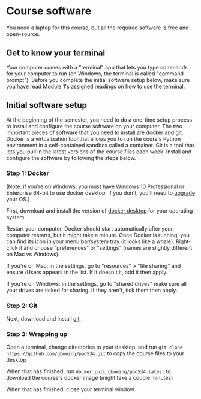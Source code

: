 # Course software

You need a laptop for this course, but all the required software is free and open-source.



## Get to know your terminal

Your computer comes with a "terminal" app that lets you type commands for your computer to run (on Windows, the terminal is called "command prompt"). Before you complete the initial software setup below, make sure you have read Module 1's assigned readings on how to use the terminal.



## Initial software setup

At the beginning of the semester, you need to do a one-time setup process to install and configure the course software on your computer. The two important pieces of software that you need to install are docker and git. Docker is a virtualization tool that allows you to run the coure's Python environment in a self-contained sandbox called a container. Git is a tool that lets you pull in the latest versions of the course files each week. Install and configure the software by following the steps below.


### Step 1: Docker

(Note: if you're on Windows, you must have Windows 10 Professional or Enterprise 64-bit to use docker desktop. If you don't, you'll need to [upgrade](https://support.microsoft.com/en-us/help/12384/windows-10-upgrading-home-to-pro) your OS.)

First, download and install the version of [docker desktop](https://www.docker.com/products/docker-desktop) for your operating system

Restart your computer. Docker should start automatically after your computer restarts, but it might take a minute. Once Docker is running, you can find its icon in your menu bar/system tray (it looks like a whale). Right-click it and choose "preferences" or "settings" (names are slightly different on Mac vs Windows).

If you're on Mac: in the settings, go to "resources" > "file sharing" and ensure /Users appears in the list. If it doesn't it, add it then apply.

If you're on Windows: in the settings, go to "shared drives" make sure all your drives are ticked for sharing. If they aren't, tick them then apply.


### Step 2: Git

Next, download and install [git](https://git-scm.com/downloads).


### Step 3: Wrapping up

Open a terminal, change directories to your desktop, and run `git clone https://github.com/gboeing/ppd534.git` to copy the course files to your desktop

When that has finished, run `docker pull gboeing/ppd534:latest` to download the course's docker image (might take a couple minutes)

When that has finished, close your terminal window.
